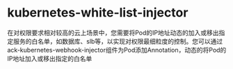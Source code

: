 # kubernetes-white-list-injector
在对权限要求相对较高的云上场景中，您需要将Pod的IP地址动态的加入或移出指定服务的白名单，如数据库、slb等，以实现对权限最细粒度的控制。您可以通过ack-kubernetes-webhook-injector组件为Pod添加Annotation，动态的将Pod的IP地址加入或移出指定的白名单

